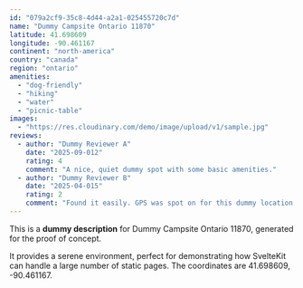 ```yaml
---
id: "079a2cf9-35c8-4d44-a2a1-025455720c7d"
name: "Dummy Campsite Ontario 11870"
latitude: 41.698609
longitude: -90.461167
continent: "north-america"
country: "canada"
region: "ontario"
amenities:
  - "dog-friendly"
  - "hiking"
  - "water"
  - "picnic-table"
images:
  - "https://res.cloudinary.com/demo/image/upload/v1/sample.jpg"
reviews:
  - author: "Dummy Reviewer A"
    date: "2025-09-012"
    rating: 4
    comment: "A nice, quiet dummy spot with some basic amenities."
  - author: "Dummy Reviewer B"
    date: "2025-04-015"
    rating: 2
    comment: "Found it easily. GPS was spot on for this dummy location."
---
```


This is a **dummy description** for Dummy Campsite Ontario 11870, generated for the proof of concept.

It provides a serene environment, perfect for demonstrating how SvelteKit can handle a large number of static pages. The coordinates are 41.698609, -90.461167.
